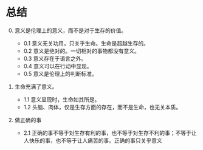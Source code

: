 # 总结

0. 意义是伦理上的意义，而不是对于生存的价值。
	- 0.1 意义无关功用，只关乎生命。生命是超越生存的。
	- 0.2 意义是绝对的。一切相对的事物都没有意义。
	- 0.3 意义存在于语言之外。
	- 0.4 意义可以在行动中显现。
	- 0.5 意义是伦理上的判断标准。

1. 生命充满了意义。
	- 1.1 意义显现时，生命如其所是。
	- 1.2 头脑、肉体，仅是生存方面的存在，而不是生命，也无关本质。

2. 做正确的事
	- 2.1 正确的事不等于对生存有利的事，也不等于对生存不利的事；不等于让人快乐的事，也不等于让人痛苦的事。正确的事只关乎意义
<!--stackedit_data:
eyJoaXN0b3J5IjpbLTE5NDkxNTY1NzAsMTQyNjE2MTIyMyw2Nj
U2MjA4OTAsMTQzNDk5MjEyOCwtMTgzMDE2NTcxOV19
-->